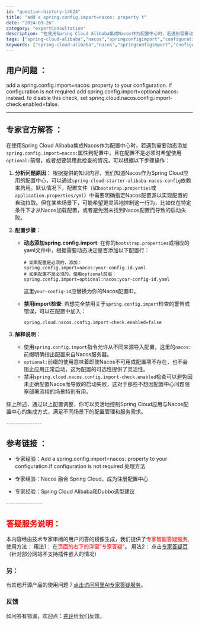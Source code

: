```yaml
---
id: "question-history-14624"
title: "add a spring.config.import=nacos: property t"
date: "2024-09-26"
category: "expertConsultation"
description: "在使用Spring Cloud Alibaba集成Nacos作为配置中心时，若遇到需要动态添加`spring.config.import=nacos:`属性到配置中，且在配置不是必须时希望使用`optional:`前缀，或者想要禁用此检查的情况，可以根据以下步骤操作：1. **分析问题原因**：  "
tags: ["spring-cloud-alibaba","nacos","springconfigimport","configuration","optional","disable","springcloudnacosconfigimport-checkenabled"]
keywords: ["spring-cloud-alibaba","nacos","springconfigimport","configuration","optional","disable","springcloudnacosconfigimport-checkenabled"]
---
```


## 用户问题 ： 
 add a spring.config.import=nacos: property to your configuration. if configuration is not required add spring.config.import=optional:nacos: instead. to disable this check, set spring.cloud.nacos.config.import-check.enabled=false.  

---------------
## 专家官方解答 ：

在使用Spring Cloud Alibaba集成Nacos作为配置中心时，若遇到需要动态添加`spring.config.import=nacos:`属性到配置中，且在配置不是必须时希望使用`optional:`前缀，或者想要禁用此检查的情况，可以根据以下步骤操作：

1. **分析问题原因**：
   根据提供的知识内容，我们知道Nacos作为Spring Cloud应用的配置中心，可以通过`spring-cloud-starter-alibaba-nacos-config`依赖来启用。默认情况下，配置文件（如`bootstrap.properties`或`application.properties/yml`）中需要明确指定Nacos配置源以实现配置的自动拉取。但在某些场景下，可能希望更灵活地控制这一行为，比如仅在特定条件下才从Nacos加载配置，或者避免因未找到Nacos配置而导致的启动失败。

2. **配置步骤**：
   - **动态添加spring.config.import**:
     在你的`bootstrap.properties`或相应的yaml文件中，根据需要动态决定是否添加以下配置行：
     ```properties
     # 如果配置是必须的，添加：
     spring.config.import=nacos:your-config-id.yaml
     # 如果配置不是必须的，使用optional前缀：
     spring.config.import=optional:nacos:your-config-id.yaml
     ```
     这里`your-config-id`应替换为你的Nacos配置ID。

   - **禁用import检查**:
     若想完全禁用关于`spring.config.import`检查的警告或错误，可以在配置中加入：
     ```properties
     spring.cloud.nacos.config.import-check.enabled=false
     ```

3. **解释说明**：
   - 使用`spring.config.import`指令允许从不同来源导入配置，这里的`nacos:`前缀明确指出配置来自Nacos服务器。
   - `optional:`前缀的使用意味着即使Nacos不可用或配置项不存在，也不会阻止应用正常启动，这为配置的可选性提供了灵活性。
   - 禁用`spring.cloud.nacos.config.import-check.enabled`检查可以避免因未正确配置Nacos而导致的启动失败，这对于那些不想因配置中心问题阻塞部署流程的场景特别有用。

综上所述，通过以上配置调整，你可以灵活地控制Spring Cloud应用与Nacos配置中心的集成方式，满足不同场景下的配置管理和服务需求。


<font color="#949494">---------------</font> 


## 参考链接 ：

* 专家经验：Add a spring.config.import=nacos: property to your configuration.If configuration is not required 处理方法 
 
 * 专家经验：Nacos 融合 Spring Cloud，成为注册配置中心 
 
 * 专家经验：Spring Cloud Alibaba和Dubbo选型建议 


 <font color="#949494">---------------</font> 
 


## <font color="#FF0000">答疑服务说明：</font> 

本内容经由技术专家审阅的用户问答的镜像生成，我们提供了<font color="#FF0000">专家智能答疑服务</font>,使用方法：
用法1： 在<font color="#FF0000">页面的右下的浮窗”专家答疑“</font>。
用法2： 点击[专家答疑页](https://answer.opensource.alibaba.com/docs/intro)（针对部分网站不支持插件嵌入的情况）
### 另：


有其他开源产品的使用问题？[点击访问阿里AI专家答疑服务](https://answer.opensource.alibaba.com/docs/intro)。
### 反馈
如问答有错漏，欢迎点：[差评](https://ai.nacos.io/user/feedbackByEnhancerGradePOJOID?enhancerGradePOJOId=14626)给我们反馈。
